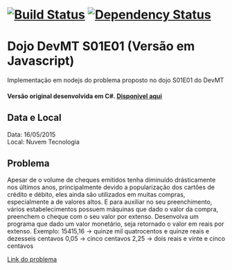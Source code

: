#  [![Build Status][travis-image]][travis-url] [![Dependency Status][daviddm-image]][daviddm-url]

# Dojo DevMT S01E01 (Versão em Javascript) 
Implementação em nodejs do problema proposto no dojo S01E01 do DevMT
#### Versão original desenvolvida em C#. [Disponivel aqui](https://github.com/devmatogrosso/dojo-s01e01-cheque-por-extenso)

## Data e Local
Data: 16/05/2015  
Local: Nuvem Tecnologia  

## Problema
Apesar de o volume de cheques emitidos tenha diminuído drásticamente nos últimos anos,
principalmente devido a popularização dos cartões de crédito e débito, eles ainda são
utilizados em muitas compras, especialmente a de valores altos. E para auxiliar no seu
preenchimento, vários estabelecimentos possuem máquinas que dado o valor da compra,
preenchem o cheque com o seu valor por extenso.
Desenvolva um programa que dado um valor monetário, seja retornado o valor em reais
por extenso.
Exemplo:
15415,16 -> quinze mil quatrocentos e quinze reais e dezesseis centavos
0,05 -> cinco centavos
2,25 -> dois reais e vinte e cinco centavos

[Link do problema](http://dojopuzzles.com/problemas/exibe/cheque-por-extenso/)


[travis-image]: https://travis-ci.org/gpedro/dojo-s01e01-cheque-por-extenso.js.svg?branch=master
[travis-url]: https://travis-ci.org/gpedro/dojo-s01e01-cheque-por-extenso.js
[daviddm-image]: https://david-dm.org/gpedro/dojo-s01e01-cheque-por-extenso.js.svg?theme=shields.io
[daviddm-url]: https://david-dm.org/gpedro/dojo-s01e01-cheque-por-extenso.js
